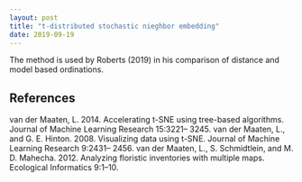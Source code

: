 ```yaml
---
layout: post
title: "t-distributed stochastic nieghbor embedding"
date: 2019-09-19
---
```



The method is used by Roberts (2019) in his comparison of distance and model based ordinations.

## References
van der Maaten, L. 2014. Accelerating t-SNE using tree-based algorithms. Journal of Machine Learning Research 15:3221– 3245.
van der Maaten, L., and G. E. Hinton. 2008. Visualizing data using t-SNE. Journal of Machine Learning Research 9:2431– 2456.
van der Maaten, L., S. Schmidtlein, and M. D. Mahecha. 2012. Analyzing floristic inventories with multiple maps. Ecological Informatics 9:1–10.
